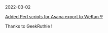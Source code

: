 2022-03-02

[Added Perl scripts for Asana export to WeKan ®](https://github.com/wekan/wekan/tree/main/docs/ImportExport/asana)

Thanks to GeekRuthie !
